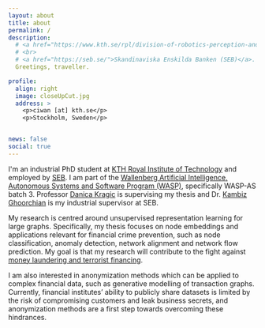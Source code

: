 ```yaml
---
layout: about
title: about
permalink: /
description:
  # <a href="https://www.kth.se/rpl/division-of-robotics-perception-and-learning-1.779439">KTH Robotics, Perception and Learning (RPL)</a>
  # <br>
  # <a href="https://seb.se/">Skandinaviska Enskilda Banken (SEB)</a>.
  Greetings, traveller.

profile:
  align: right
  image: closeUpCut.jpg
  address: >
    <p>ciwan [at] kth.se</p>
    <p>Stockholm, Sweden</p>


news: false
social: true
---
```


I'm an industrial PhD student at [KTH Royal Institute of Technology](https://www.kth.se/is/rpl) and employed by [SEB](https://sebgroup.com/). I am part of the [Wallenberg Artificial Intelligence, Autonomous Systems and Software Program (WASP)](https://wasp-sweden.org/), specifically WASP-AS batch 3. Professor [Danica Kragic](https://www.kth.se/profile/dani) is supervising my thesis and Dr. [Kambiz Ghoorchian](https://se.linkedin.com/in/kambiz-ghoorchian) is my industrial supervisor at SEB.

My research is centred around unsupervised representation learning for large graphs. Specifically, my thesis focuses on node embeddings and applications relevant for financial crime prevention, such as node classification, anomaly detection, network alignment and network flow prediction. My goal is that my research will contribute to the fight against [money laundering and terrorist financing](https://www.imf.org/external/np/leg/amlcft/eng/aml1.htm).

I am also interested in anonymization methods which can be applied to complex financial data, such as generative modelling of transaction graphs. Currently, financial institutes’ ability to publicly share datasets is limited by the risk of compromising customers and leak business secrets, and anonymization methods are a first step towards overcoming these hindrances.

<!-- I'm an industrial PhD student at KTH Royal Institute of Technology and employed by SEB. I am part of the Wallenberg Artificial Intelligence, Autonomous Systems and Software Program (WASP), specifically WASP-AS batch 3. Prof. [Danica Kragic](https://www.kth.se/profile/dani) is supervising my thesis and Dr. [Kambiz Ghoorchian](https://se.linkedin.com/in/kambiz-ghoorchian) is my industrial supervisor at SEB.

My research relates to advanced analytics for detecting financial crime occurring in transaction networks.
Each year [a vast amount of dirty money](https://www.fatf-gafi.org/faq/moneylaundering/) is laundered through the financial systems and financial institutions are under pressure to address this.
The problem of discovering such schemes nevertheless remains very challenging from a machine learning perspective due to lack of labelled data, large data volumes and data secrecy.
Specifically, I'm interested in how recent advances in machine learning, network science and graph signal processing can be applied to financial transaction data in order to discovery anomalous customer behaviour, which could indicate illegal activity.


Currently, I'm working on unsupervised node representation learning methods which can be used a for downstream anomaly detection.
I am also interested in anonymization methods which can be applied to transactions graphs. Such methods could allow financial institutions to share anonymized data without risking compromising customer or business secrets. -->


